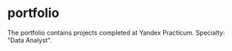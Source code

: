 # portfolio
The portfolio contains projects completed at Yandex Practicum. Specialty: "Data Analyst".
